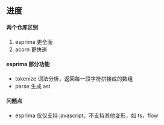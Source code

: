 ## 进度

#### 两个仓库区别
1. esprima 更全面
2. acorn 更快速

#### esprima 部分功能
- tokenize 词法分析，返回每一段字符拼接成的数组
- parse 生成 ast

#### 问题点
- esprima 仅仅支持 javascript，不支持其他变形，如 ts，flow
